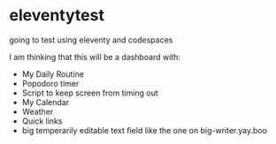 # eleventytest
going to test using eleventy and codespaces

I am thinking that this will be a dashboard with:
* My Daily Routine
* Popodoro timer
* Script to keep screen from timing out
* My Calendar
* Weather
* Quick links
* big temperarily editable text field like the one on big-writer.yay.boo
